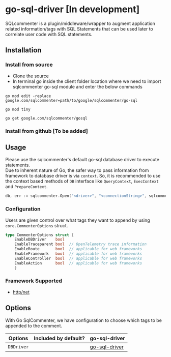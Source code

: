 # go-sql-driver  [In development]

SQLcommenter is a plugin/middleware/wrapper to augment application related information/tags with SQL Statements that can be used later to correlate user code with SQL statements.

## Installation

### Install from source

* Clone the source
* In terminal go inside the client folder location where we need to import sqlcommenter go-sql module and enter the below commands

```shell
go mod edit -replace google.com/sqlcommenter=path/to/google/sqlcommenter/go-sql

go mod tiny

go get google.com/sqlcommenter/gosql
```
### Install from github [To be added]

## Usage

Please use the sqlcommenter's default go-sql database driver to execute statements. \
Due to inherent nature of Go, the safer way to pass information from framework to database driver is via `context`. So, it is recommended to use the context based methods of `DB` interface like `QueryContext`, `ExecContext` and `PrepareContext`. 

```go
db, err := sqlcommenter.Open("<driver>", "<connectionString>", sqlcommenter.CommenterOptions{<tag>:<bool>})
```

### Configuration

Users are given control over what tags they want to append by using `core.CommenterOptions` struct.

```go
type CommenterOptions struct {
	EnableDBDriver    bool
	EnableTraceparent bool  // OpenTelemetry trace information
	EnableRoute       bool  // applicable for web frameworks
	EnableFramework   bool  // applicable for web frameworks
	EnableController  bool  // applicable for web frameworks
	EnableAction      bool  // applicable for web frameworks
	}
```


### Framework Supported
* [http/net](.../../../http-net/README.md)


## Options

With Go SqlCommenter, we have configuration to choose which tags to be appended to the comment.

| Options    | Included by default? | go-sql-driver                                            |
| ---------- | -------------------- | -------------------------------------------------------- |
| `DBDriver` |                      | [ go-sql-driver](https://pkg.go.dev/database/sql/driver) |
